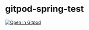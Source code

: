 # gitpod-spring-test

[![Open in Gitpod](https://gitpod.io/button/open-in-gitpod.svg)](https://gitpod.io/#https://github.com/AndreaBiondaro/gitpod-spring-test)
